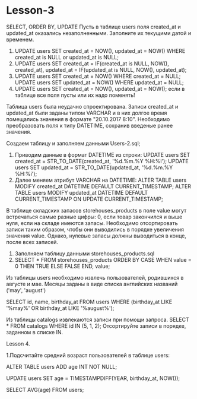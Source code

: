 # Lesson-3
SELECT, ORDER BY,  UPDATE
Пусть в таблице users поля created_at и updated_at оказались незаполненными. 
Заполните их текущими датой и временем.


1. UPDATE users SET created_at = NOW(), updated_at = NOW() WHERE created_at is NULL or updated_at is NULL;
2. UPDATE users SET created_at = IF(created_at is NULL, NOW(), created_at), updated_at = IF(updated_at is NULL, NOW(), updated_at);
3. UPDATE users SET created_at = NOW() WHERE created_at = NULL;
   UPDATE users SET updated_at = NOW() WHERE updated_at = NULL;
4. UPDATE users SET created_at = NOW(), updated_at = NOW(); если в таблице все поля пусты или их надо поменять!

Таблица users была неудачно спроектирована. 
Записи created_at и updated_at были заданы типом VARCHAR и в них долгое время помещались значения в формате "20.10.2017 8:10". 
Необходимо преобразовать поля к типу DATETIME, сохранив введеные ранее значения.

Создаем таблицу и заполняем данными Users-2.sql;
1. Приводим данные в формат DATETIME из строки:
   UPDATE users SET created_at = STR_TO_DATE(created_at, '%d.%m.%Y %H:%i');
   UPDATE users SET updated_at = STR_TO_DATE(updated_at, '%d.%m.%Y %H:%i');
2. Далее меняем атрибут VARCHAR на DATETIME:
   ALTER TABLE users MODIFY created_at DATETIME DEFAULT CURRENT_TIMESTAMP;
   ALTER TABLE users MODIFY updated_at DATETIME DEFAULT CURRENT_TIMESTAMP ON UPDATE CURRENT_TIMESTAMP;

В таблице складских запасов storehouses_products в поле value могут встречаться самые разные цифры: 
0, если товар закончился и выше нуля, если на складе имеются запасы. 
Необходимо отсортировать записи таким образом, чтобы они выводились в порядке увеличения значения value. 
Однако, нулевые запасы должны выводиться в конце, после всех записей.

1. Заполняем таблицу данными storehouses_products.sql
2. SELECT * FROM storehouses_products ORDER BY CASE WHEN value = 0 THEN TRUE ELSE FALSE END, value;

Из таблицы users необходимо извлечь пользователей, родившихся в августе и мае. 
Месяцы заданы в виде списка английских названий ('may', 'august')

SELECT id, name, birthday_at FROM users WHERE (birthday_at LIKE '%may%' OR birthday_at LIKE '%august%');

Из таблицы catalogs извлекаются записи при помощи запроса. SELECT * FROM catalogs WHERE id IN (5, 1, 2); 
Отсортируйте записи в порядке, заданном в списке IN.


Lesson 4.

1.Подсчитайте средний возраст пользователей в таблице users:

ALTER TABLE users ADD age INT NOT NULL;

UPDATE users SET age = TIMESTAMPDIFF(YEAR, birthday_at, NOW());

SELECT AVG(age) FROM users;
